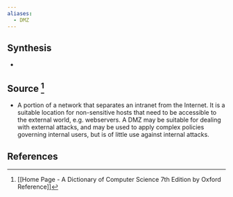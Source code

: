 ```yaml
---
aliases:
  - DMZ
---
```

## Synthesis
- 
## Source [^1]
- A portion of a network that separates an intranet from the Internet. It is a suitable location for non-sensitive hosts that need to be accessible to the external world, e.g. webservers. A DMZ may be suitable for dealing with external attacks, and may be used to apply complex policies governing internal users, but is of little use against internal attacks.
## References

[^1]: [[Home Page - A Dictionary of Computer Science 7th Edition by Oxford Reference]]